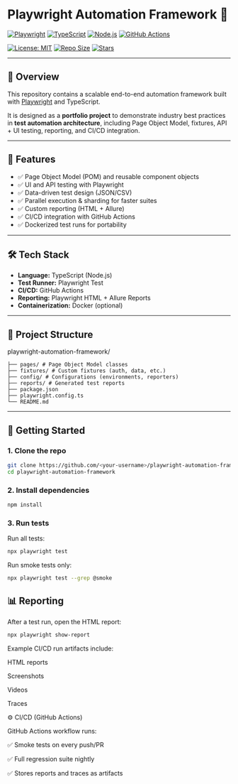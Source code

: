 # Playwright Automation Framework 🚀

[![Playwright](https://img.shields.io/badge/tested%20with-Playwright-45ba4b?logo=microsoft-playwright&logoColor=white)](https://playwright.dev/)
[![TypeScript](https://img.shields.io/badge/TypeScript-3178C6?logo=typescript&logoColor=white)](https://www.typescriptlang.org/)
[![Node.js](https://img.shields.io/badge/Node.js-339933?logo=node.js&logoColor=white)](https://nodejs.org/)
[![GitHub Actions](https://img.shields.io/github/actions/workflow/status/temur8722/playwright-portfolio/playwright.yml?branch=main&logo=github-actions&logoColor=white)](https://github.com/temur8722/playwright-portfolio/actions)

[![License: MIT](https://img.shields.io/badge/License-MIT-yellow.svg)](LICENSE)
[![Repo Size](https://img.shields.io/github/repo-size/temur8722/playwright-automation-framework)](https://github.com/temur8722/playwright-automation-framework)
[![Stars](https://img.shields.io/github/stars/temur8722/playwright-automation-framework?style=social)](https://github.com/temur8722/playwright-automation-framework/stargazers)

---

## 📖 Overview
This repository contains a scalable end-to-end automation framework built with [Playwright](https://playwright.dev/) and TypeScript.  

It is designed as a **portfolio project** to demonstrate industry best practices in **test automation architecture**, including Page Object Model, fixtures, API + UI testing, reporting, and CI/CD integration.

---

## 📌 Features
- ✅ Page Object Model (POM) and reusable component objects  
- ✅ UI and API testing with Playwright  
- ✅ Data-driven test design (JSON/CSV)  
- ✅ Parallel execution & sharding for faster suites  
- ✅ Custom reporting (HTML + Allure)  
- ✅ CI/CD integration with GitHub Actions  
- ✅ Dockerized test runs for portability  

---

## 🛠️ Tech Stack
- **Language:** TypeScript (Node.js)  
- **Test Runner:** Playwright Test  
- **CI/CD:** GitHub Actions  
- **Reporting:** Playwright HTML + Allure Reports  
- **Containerization:** Docker (optional)  

---

## 📂 Project Structure
playwright-automation-framework/
```├── tests/ # Test specs (smoke, regression, api)
├── pages/ # Page Object Model classes
├── fixtures/ # Custom fixtures (auth, data, etc.)
├── config/ # Configurations (environments, reporters)
├── reports/ # Generated test reports
├── package.json
├── playwright.config.ts
└── README.md
```

---

## 🚀 Getting Started

### 1. Clone the repo
```bash
git clone https://github.com/<your-username>/playwright-automation-framework.git
cd playwright-automation-framework
```
### 2. Install dependencies
```bash
npm install
```
### 3. Run tests
Run all tests:
```bash
npx playwright test
```
Run smoke tests only:
```bash
npx playwright test --grep @smoke
```

## 📊 Reporting
After a test run, open the HTML report:
```bash
npx playwright show-report
```
Example CI/CD run artifacts include:

HTML reports

Screenshots

Videos

Traces

⚙️ CI/CD (GitHub Actions)

GitHub Actions workflow runs:

✅ Smoke tests on every push/PR

✅ Full regression suite nightly

✅ Stores reports and traces as artifacts

